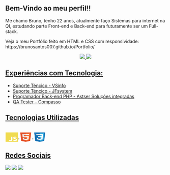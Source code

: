 ## Bem-Vindo ao meu perfil!!
<p> Me chamo Bruno, tenho 22 anos, atualmente faço Sistemas para internet na QI, estudando parte Front-end e Back-end para futuramente ser um Full-stack.</p>
<p>Veja o meu Portfólio feito em HTML e CSS com responsividade: https://brunosantos007.github.io/Portfolio/ </p>


<div align="center">
  <a href="https://github.com/brunosantos007">
  <img height="180em" src="https://github-readme-stats.vercel.app/api?username=brunosantos007&show_icons=true&theme=dark&include_all_commits=true&count_private=true"/>
  <img height="180em" src="https://github-readme-stats.vercel.app/api/top-langs/?username=brunosantos007&layout=compact&langs_count=7&theme=dark"/>
</div>

## Experiências com Tecnologia:
<ul>
  <li>Suporte Téncico - VSinfo</li>
  <li>Suporte Téncico - JFsystem</li>
  <li>Programador Back-end PHP - Astser Soluções integradas</li>
  <li>QA Tester - Compasso</li>
</ul>

## Tecnologias Utilizadas

<div style="display: inline_block"><br>
  <img align="center" alt="Rafa-Js" height="30" width="40" src="https://raw.githubusercontent.com/devicons/devicon/master/icons/javascript/javascript-plain.svg">
  <img align="center" alt="Rafa-HTML" height="30" width="40" src="https://raw.githubusercontent.com/devicons/devicon/master/icons/html5/html5-original.svg">
  <img align="center" alt="Rafa-CSS" height="30" width="40" src="https://raw.githubusercontent.com/devicons/devicon/master/icons/css3/css3-original.svg">
</div>
  
  ## Redes Sociais
 
<div> 
  <a href="https://www.instagram.com/brungosg/" target="_blank"><img src="https://img.shields.io/badge/-Instagram-%23E4405F?style=for-the-badge&logo=instagram&logoColor=white" target="_blank"></a>
  <a href = "mailto:brunosantoss@outlook.com"><img src="https://img.shields.io/badge/-Gmail-%23333?style=for-the-badge&logo=gmail&logoColor=white" target="_blank"></a>
  <a href="https://www.linkedin.com/in/bruno-santos-6a8213212/" target="_blank"><img src="https://img.shields.io/badge/-LinkedIn-%230077B5?style=for-the-badge&logo=linkedin&logoColor=white" target="_blank"></a> 
 
 
</div>
